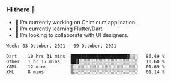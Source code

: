 ### Hi there 👋

<!--
**devcat37/devcat37** is a ✨ _special_ ✨ repository because its `README.md` (this file) appears on your GitHub profile.-->


- 🔭 I’m currently working on Chimicum application.
- 🌱 I’m currently learning Flutter/Dart.
- 👯 I’m looking to collaborate with UI designers.
<!-- - 🤔 I’m looking for help with ... -->

<!--START_SECTION:waka-->
```text
Week: 03 October, 2021 - 09 October, 2021

Dart    10 hrs 31 mins  █████████████████████▓░░░   86.49 % 
Other   1 hr 17 mins    ██▓░░░░░░░░░░░░░░░░░░░░░░   10.60 % 
YAML    12 mins         ▒░░░░░░░░░░░░░░░░░░░░░░░░   01.69 % 
XML     8 mins          ▒░░░░░░░░░░░░░░░░░░░░░░░░   01.14 % 
```
<!--END_SECTION:waka-->
